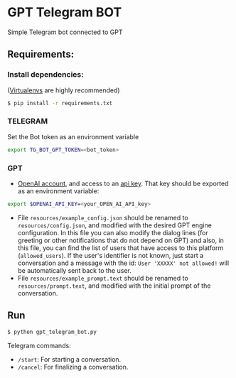 # GPT Telegram BOT
Simple Telegram bot connected to GPT

## Requirements:

### Install dependencies: 

([Virtualenvs](https://docs.python.org/3/library/venv.html) are highly recommended)
```bash 
$ pip install -r requirements.txt
```

### TELEGRAM
Set the Bot token as an environment variable
```bash 
export TG_BOT_GPT_TOKEN=<bot_token>
```

### GPT
- [OpenAI account](https://platform.openai.com/overview), and access to an [api key](https://platform.openai.com/account/api-keys). That key should be exported as an environment variable: 
```bash 
export $OPENAI_API_KEY=<your_OPEN_AI_API_key>
```
- File `resources/example_config.json` should be renamed to `resources/config.json`, and modified with the desired GPT engine configuration. In this file you can also modify the dialog lines (for greeting or other notifications that do not depend on GPT) and also, in this file, you can find the list of users that have access to this platform (`allowed_users`).  If the user's identifier is not known, just start a conversation and a message with the id: `User 'XXXXX' not allowed!` will be automatically sent back to the user.
- File `resources/example_prompt.text` should be renamed to `resources/prompt.text`, and modified with the initial prompt of the conversation.



## Run
```bash 
$ python gpt_telegram_bot.py
```
Telegram commands:
- `/start`: For starting a conversation.
- `/cancel`: For finalizing a conversation.
